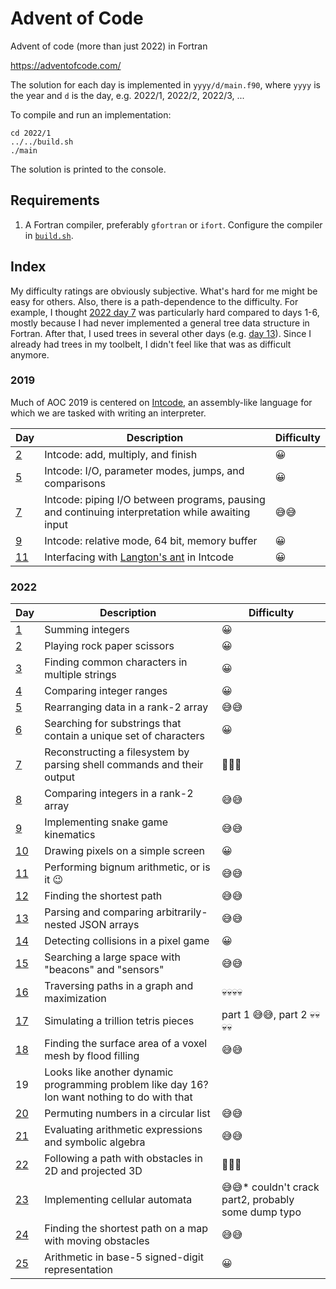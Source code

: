 
# Advent of Code

Advent of code (more than just 2022) in Fortran

https://adventofcode.com/

The solution for each day is implemented in `yyyy/d/main.f90`, where `yyyy` is the year and `d` is the day, e.g. 2022/1, 2022/2, 2022/3, ...

To compile and run an implementation:

    cd 2022/1
    ../../build.sh
    ./main

The solution is printed to the console.

## Requirements

1. A Fortran compiler, preferably `gfortran` or `ifort`.  Configure the compiler in [`build.sh`](build.sh).

## Index

My difficulty ratings are obviously subjective.  What's hard for me might be easy for others.  Also, there is a path-dependence to the difficulty.  For example, I thought [2022 day 7](2022/7) was particularly hard compared to days 1-6, mostly because I had never implemented a general tree data structure in Fortran.  After that, I used trees in several other days (e.g. [day 13](2022/13)).  Since I already had trees in my toolbelt, I didn't feel like that was as difficult anymore.

### 2019

Much of AOC 2019 is centered on [Intcode](https://esolangs.org/wiki/Intcode), an assembly-like language for which we are tasked with writing an interpreter.

| Day | Description | Difficulty |
|-----|-------------|------------|
|   [2](2019/2) | Intcode: add, multiply, and finish | 😀 |
|   [5](2019/5) | Intcode: I/O, parameter modes, jumps, and comparisons | 😀 |
|   [7](2019/7) | Intcode: piping I/O between programs, pausing and continuing interpretation while awaiting input | 😅😅 |
|   [9](2019/9) | Intcode: relative mode, 64 bit, memory buffer | 😀 |
|   [11](2019/1) | Interfacing with [Langton's ant](https://en.wikipedia.org/wiki/Langton%27s_ant) in Intcode | 😀 |

### 2022

| Day | Description | Difficulty |
|-----|-------------|------------|
|   [1](2022/1) | Summing integers | 😀 |
|   [2](2022/2) | Playing rock paper scissors | 😀 |
|   [3](2022/3) | Finding common characters in multiple strings | 😀 |
|   [4](2022/4) | Comparing integer ranges | 😀 |
|   [5](2022/5) | Rearranging data in a rank-2 array | 😅😅 |
|   [6](2022/6) | Searching for substrings that contain a unique set of characters | 😀 |
|   [7](2022/7) | Reconstructing a filesystem by parsing shell commands and their output | 🥵🥵🥵 |
|   [8](2022/8) | Comparing integers in a rank-2 array | 😅😅 |
|   [9](2022/9) | Implementing snake game kinematics | 😅😅 |
| [10](2022/10) | Drawing pixels on a simple screen | 😀 |
| [11](2022/11) | Performing bignum arithmetic, or is it 😉 | 😅😅 |
| [12](2022/12) | Finding the shortest path | 😅😅 |
| [13](2022/13) | Parsing and comparing arbitrarily-nested JSON arrays | 😅😅 |
| [14](2022/14) | Detecting collisions in a pixel game | 😀 |
| [15](2022/15) | Searching a large space with "beacons" and "sensors" | 😅😅 |
| [16](2022/16) | Traversing paths in a graph and maximization | 💀💀💀💀 |
| [17](2022/17) | Simulating a trillion tetris pieces | part 1 😅😅, part 2 💀💀💀💀 |
| [18](2022/18) | Finding the surface area of a voxel mesh by flood filling | 😅😅 |
| 19 | Looks like another dynamic programming problem like day 16?  Ion want nothing to do with that | |
| [20](2022/20) | Permuting numbers in a circular list | 😅😅 |
| [21](2022/21) | Evaluating arithmetic expressions and symbolic algebra | 😅😅 |
| [22](2022/22) | Following a path with obstacles in 2D and projected 3D | 🥵🥵🥵 |
| [23](2022/23) | Implementing cellular automata | 😅😅* couldn't crack part2, probably some dump typo |
| [24](2022/24) | Finding the shortest path on a map with moving obstacles | 😅😅 |
| [25](2022/25) | Arithmetic in base-5 signed-digit representation | 😀 |

